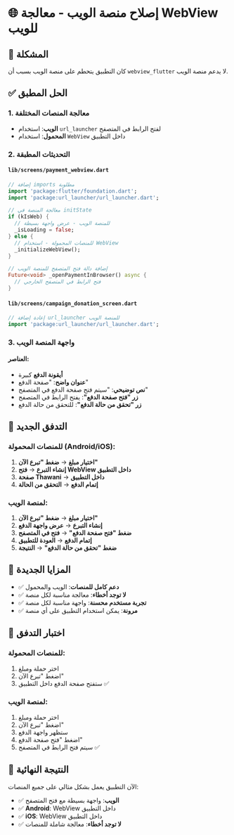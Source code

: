 # 🌐 إصلاح منصة الويب - معالجة WebView للويب

## 🎯 المشكلة
كان التطبيق يتحطم على منصة الويب بسبب أن `webview_flutter` لا يدعم منصة الويب.

## ✅ الحل المطبق

### 1. **معالجة المنصات المختلفة**
- **الويب**: استخدام `url_launcher` لفتح الرابط في المتصفح
- **المحمول**: استخدام `WebView` داخل التطبيق

### 2. **التحديثات المطبقة**

#### `lib/screens/payment_webview.dart`
```dart
// إضافة imports مطلوبة
import 'package:flutter/foundation.dart';
import 'package:url_launcher/url_launcher.dart';

// معالجة المنصة في initState
if (kIsWeb) {
  // للمنصة الويب - عرض واجهة بسيطة
  _isLoading = false;
} else {
  // للمنصات المحمولة - استخدام WebView
  _initializeWebView();
}

// إضافة دالة فتح المتصفح للمنصة الويب
Future<void> _openPaymentInBrowser() async {
  // فتح الرابط في المتصفح الخارجي
}
```

#### `lib/screens/campaign_donation_screen.dart`
```dart
// إعادة إضافة url_launcher للمنصة الويب
import 'package:url_launcher/url_launcher.dart';
```

### 3. **واجهة المنصة الويب**

#### العناصر:
- **أيقونة الدفع** كبيرة
- **عنوان واضح**: "صفحة الدفع"
- **نص توضيحي**: "سيتم فتح صفحة الدفع في المتصفح"
- **زر "فتح صفحة الدفع"**: يفتح الرابط في المتصفح
- **زر "تحقق من حالة الدفع"**: للتحقق من حالة الدفع

## 🚀 التدفق الجديد

### للمنصات المحمولة (Android/iOS):
1. **اختيار مبلغ** → **ضغط "تبرع الآن"**
2. **إنشاء التبرع** → **فتح WebView داخل التطبيق**
3. **صفحة Thawani** → **داخل التطبيق**
4. **إتمام الدفع** → **التحقق من الحالة**

### لمنصة الويب:
1. **اختيار مبلغ** → **ضغط "تبرع الآن"**
2. **إنشاء التبرع** → **عرض واجهة الدفع**
3. **ضغط "فتح صفحة الدفع"** → **فتح في المتصفح**
4. **إتمام الدفع** → **العودة للتطبيق**
5. **ضغط "تحقق من حالة الدفع"** → **النتيجة**

## 📱 المزايا الجديدة

- ✅ **دعم كامل للمنصات**: الويب والمحمول
- ✅ **لا توجد أخطاء**: معالجة مناسبة لكل منصة
- ✅ **تجربة مستخدم محسنة**: واجهة مناسبة لكل منصة
- ✅ **مرونة**: يمكن استخدام التطبيق على أي منصة

## 🧪 اختبار التدفق

### للمنصات المحمولة:
1. اختر حملة ومبلغ
2. اضغط "تبرع الآن"
3. ستفتح صفحة الدفع داخل التطبيق ✅

### لمنصة الويب:
1. اختر حملة ومبلغ
2. اضغط "تبرع الآن"
3. ستظهر واجهة الدفع
4. اضغط "فتح صفحة الدفع"
5. سيتم فتح الرابط في المتصفح ✅

## 🎯 النتيجة النهائية

الآن التطبيق يعمل بشكل مثالي على جميع المنصات:
- ✅ **الويب**: واجهة بسيطة مع فتح المتصفح
- ✅ **Android**: WebView داخل التطبيق
- ✅ **iOS**: WebView داخل التطبيق
- ✅ **لا توجد أخطاء**: معالجة شاملة للمنصات
